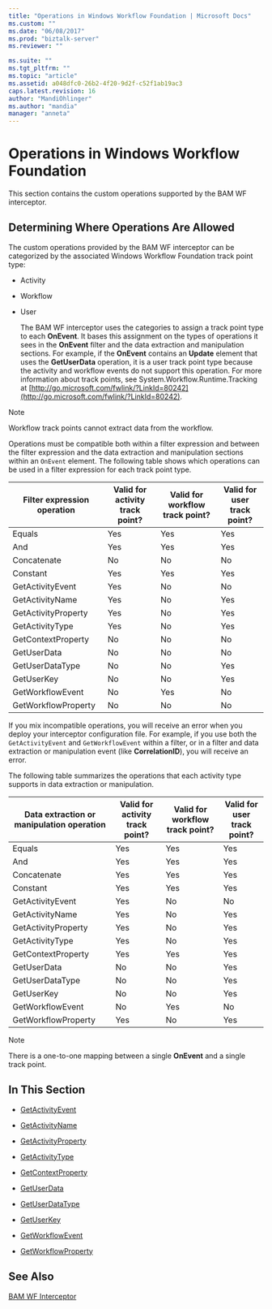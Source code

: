 ```yaml
---
title: "Operations in Windows Workflow Foundation | Microsoft Docs"
ms.custom: ""
ms.date: "06/08/2017"
ms.prod: "biztalk-server"
ms.reviewer: ""

ms.suite: ""
ms.tgt_pltfrm: ""
ms.topic: "article"
ms.assetid: a048dfc0-26b2-4f20-9d2f-c52f1ab19ac3
caps.latest.revision: 16
author: "MandiOhlinger"
ms.author: "mandia"
manager: "anneta"
---
```

# Operations in Windows Workflow Foundation
This section contains the custom operations supported by the BAM WF interceptor.  
  
## Determining Where Operations Are Allowed  
 The custom operations provided by the BAM WF interceptor can be categorized by the associated Windows Workflow Foundation track point type:  
  
- Activity  
  
- Workflow  
  
- User  
  
  The BAM WF interceptor uses the categories to assign a track point type to each **OnEvent**. It bases this assignment on the types of operations it sees in the **OnEvent** filter and the data extraction and manipulation sections. For example, if the **OnEvent** contains an **Update** element that uses the **GetUserData** operation, it is a user track point type because the activity and workflow events do not support this operation. For more information about track points, see System.Workflow.Runtime.Tracking at [http://go.microsoft.com/fwlink/?LinkId=80242](http://go.microsoft.com/fwlink/?LinkId=80242).  
  
> [!NOTE]
>  Workflow track points cannot extract data from the workflow.  
  
 Operations must be compatible both within a filter expression and between the filter expression and the data extraction and manipulation sections within an `OnEvent` element. The following table shows which operations can be used in a filter expression for each track point type.  
  
|Filter expression operation|Valid for activity track point?|Valid for workflow track point?|Valid for user track point?|  
|---------------------------------|-------------------------------------|-------------------------------------|---------------------------------|  
|Equals|Yes|Yes|Yes|  
|And|Yes|Yes|Yes|  
|Concatenate|No|No|No|  
|Constant|Yes|Yes|Yes|  
|GetActivityEvent|Yes|No|No|  
|GetActivityName|Yes|No|Yes|  
|GetActivityProperty|Yes|No|Yes|  
|GetActivityType|Yes|No|Yes|  
|GetContextProperty|No|No|No|  
|GetUserData|No|No|No|  
|GetUserDataType|No|No|Yes|  
|GetUserKey|No|No|Yes|  
|GetWorkflowEvent|No|Yes|No|  
|GetWorkflowProperty|No|No|No|  
  
 If you mix incompatible operations, you will receive an error when you deploy your interceptor configuration file. For example, if you use both the `GetActivityEvent` and `GetWorkflowEvent` within a filter, or in a filter and data extraction or manipulation event (like **CorrelationID**), you will receive an error.  
  
 The following table summarizes the operations that each activity type supports in data extraction or manipulation.  
  
|Data extraction or manipulation operation|Valid for activity track point?|Valid for workflow track point?|Valid for user track point?|  
|-----------------------------------------------|-------------------------------------|-------------------------------------|---------------------------------|  
|Equals|Yes|Yes|Yes|  
|And|Yes|Yes|Yes|  
|Concatenate|Yes|Yes|Yes|  
|Constant|Yes|Yes|Yes|  
|GetActivityEvent|Yes|No|No|  
|GetActivityName|Yes|No|Yes|  
|GetActivityProperty|Yes|No|Yes|  
|GetActivityType|Yes|No|Yes|  
|GetContextProperty|Yes|Yes|Yes|  
|GetUserData|No|No|Yes|  
|GetUserDataType|No|No|Yes|  
|GetUserKey|No|No|Yes|  
|GetWorkflowEvent|No|Yes|No|  
|GetWorkflowProperty|Yes|No|Yes|  
  
> [!NOTE]
>  There is a one-to-one mapping between a single **OnEvent** and a single track point.  
  
## In This Section  
  
-   [GetActivityEvent](../core/getactivityevent.md)  
  
-   [GetActivityName](../core/getactivityname.md)  
  
-   [GetActivityProperty](../core/getactivityproperty.md)  
  
-   [GetActivityType](../core/getactivitytype.md)  
  
-   [GetContextProperty](../core/getcontextproperty2.md)  
  
-   [GetUserData](../core/getuserdata.md)  
  
-   [GetUserDataType](../core/getuserdatatype.md)  
  
-   [GetUserKey](../core/getuserkey.md)  
  
-   [GetWorkflowEvent](../core/getworkflowevent.md)  
  
-   [GetWorkflowProperty](../core/getworkflowproperty.md)  
  
## See Also  
 [BAM WF Interceptor](../core/bam-wf-interceptor.md)